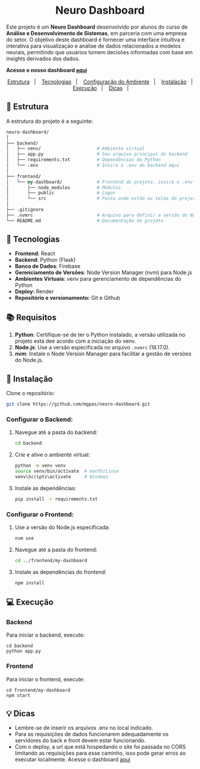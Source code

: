 <h1 align="center"> Neuro Dashboard </h1>


Este projeto é um **Neuro Dashboard** desenvolvido por alunos do curso de **Análise e Desenvolvimento de Sistemas**, em parceria com uma empresa do setor. O objetivo deste dashboard é fornecer uma interface intuitiva e interativa para visualização e análise de dados relacionados a modelos neurais, permitindo que usuários tomem decisões informadas com base em insights derivados dos dados.

**Acesse o nosso dashboard [aqui](https://neurobots-dashboard.onrender.com)**


<p align="center">
  <a href="#-estrutura">Estrutura</a>&nbsp;&nbsp;&nbsp;|&nbsp;&nbsp;&nbsp;
  <a href="#-tecnologias">Tecnologias</a>&nbsp;&nbsp;&nbsp;|&nbsp;&nbsp;&nbsp;
  <a href="#-requisitos">Configuração do Ambiente</a>&nbsp;&nbsp;&nbsp;|&nbsp;&nbsp;&nbsp;
  <a href="#-instalação">Instalação</a>&nbsp;&nbsp;&nbsp;|&nbsp;&nbsp;&nbsp;
  <a href="#-execução">Execução</a>&nbsp;&nbsp;&nbsp;|&nbsp;&nbsp;&nbsp;
    <a href="#-dicas">Dicas</a>&nbsp;&nbsp;&nbsp;|&nbsp;&nbsp;&nbsp;
</p>

## 🚧 Estrutura

A estrutura do projeto é a seguinte:
```perl
neuro-dashboard/
│
├── backend/
│   ├── venv/                     # Ambiente virtual
│   ├── app.py                    # Seu arquivo principal do backend
│   ├── requirements.txt          # Dependências do Python
│   └── .env                      # Insira o .env do backend aqui
│
├── frontend/
│   └── my-dashboard/             # Frontend do projeto, insira o .env do frontend aqui
│       ├── node_modules          # Módulos
│       ├── public                # Logos
│       └── src                   # Pasta onde estão as telas do projeto
│
├── .gitignore                      
├── .nvmrc                        # Arquivo para definir a versão do Node.js
└── README.md                     # Documentação do projeto

```

## 🚀 Tecnologias

- **Frontend**: React
- **Backend**: Python (Flask)
- **Banco de Dados**: Firebase
- **Gerenciamento de Versões**: Node Version Manager (nvm) para Node.js
- **Ambientes Virtuais**: venv para gerenciamento de dependências do Python
- **Deploy:** Render
- **Repositório e versionamento:** Git e Github

## 📚 Requisitos

1. **Python**: Certifique-se de ter o Python instalado, a versão utilizada no projeto está dee acordo com a iniciação do venv.
2. **Node.js**: Use a versão especificada no arquivo `.nvmrc` (18.17.0).
3. **nvm**: Instale o Node Version Manager para facilitar a gestão de versões do Node.js.

## 🔧 Instalação

Clone o repositório:

   ```bash
   git clone https://github.com/mgpas/neuro-dashboard.git
   ```

### Configurar o Backend:

1. Navegue até a pasta do backend:

    ```bash 
    cd backend
    ```

2. Crie e ative o ambiente virtual:

    ```bash
    python -m venv venv
    source venv/bin/activate  # macOS/Linux
    venv\Scripts\activate     # Windows
    ```

3. Instale as dependências:

    ```bash
    pip install -r requirements.txt
    ```

### Configurar o Frontend:

1. Use a versão do Node.js especificada:

    ```bash
    nvm use
    ```

1. Navegue até a pasta do frontend:

    ```bash
    cd ../frontend/my-dashboard
    ```

3. Instale as dependências do frontend:

    ```bash
    npm install
    ```

## 💻 Execução
### Backend
Para iniciar o backend, execute:

    cd backend
    python app.py

### Frontend
Para iniciar o frontend, execute:

    cd frontend/my-dashboard
    npm start

## 💡 Dicas
- Lembre-se de inserir os arquivos .env no local indicado.
- Para as requisições de dados funcionarem adequadamente os servidores do back e front devem estar funcionando.
- Com o deploy, a url que está hospedando o site foi passada no CORS limitando as requisições para esse caminho, isso pode gerar erros ao executar localmente. Acesse o dashboard [aqui](https://neurobots-dashboard.onrender.com)
